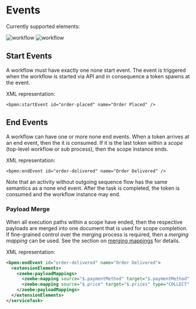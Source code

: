 # Events

Currently supported elements:

![workflow](/bpmn-workflows/none-start-event.png)
![workflow](/bpmn-workflows/none-end-event.png)

## Start Events

A workflow must have exactly one none start event. The event is triggered when the workflow is started via API and in consequence a token spawns at the event.

XML representation:

```
<bpmn:startEvent id="order-placed" name="Order Placed" />
```

## End Events

A workflow can have one or more none end events.
When a token arrives at an end event, then the it is consumed.
If it is the last token within a *scope* (top-level workflow or sub process), then the scope instance ends.

XML representation:

```
<bpmn:endEvent id="order-delivered" name="Order Delivered" />
```

Note that an activity without outgoing sequence flow has the same semantics as a none end event.
After the task is completed, the token is consumed and the workflow instance may end.

### Payload Merge

When all execution paths within a scope have ended, then the respective payloads are merged into one document that is used for scope completion. If fine-grained control over the merging process is required, then a *merging mapping* can be used. See the section on [merging mappings](/bpmn-workflows/data-flow.html#merging-mappings) for details.

XML representation:

```xml
<bpmn:endEvent id="order-delivered" name="Order Delivered">
  <extensionElements>
    <zeebe:payloadMappings>
      <zeebe:mapping source="$.paymentMethod" target="$.paymentMethod" />
      <zeebe:mapping source="$.price" target="$.prices" type="COLLECT" />
    </zeebe:payloadMappings>
  </extensionElements>
</serviceTask>
```

